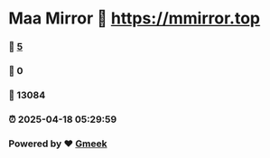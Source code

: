 # Maa Mirror :link: https://mmirror.top 
### :page_facing_up: [5](https://mmirror.top/tag.html) 
### :speech_balloon: 0 
### :hibiscus: 13084 
### :alarm_clock: 2025-04-18 05:29:59 
### Powered by :heart: [Gmeek](https://github.com/Meekdai/Gmeek)
